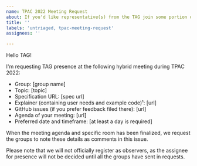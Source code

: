 ```yaml
---
name: TPAC 2022 Meeting Request
about: If you'd like representative(s) from the TAG join some portion of your hybrid meting scheduled for TPAC 2022.
title: ''
labels: 'untriaged, tpac-meeting-request'
assignees: ''

---
```


Hello TAG!

I'm requesting TAG presence at the following hybrid meeting during TPAC 2022:

  - Group: [group name]
  - Topic: [topic]
  - Specification URL: [spec url]
  - Explainer (containing user needs and example code)¹: [url]
  - GitHub issues (if you prefer feedback filed there): [url]
  - Agenda of your meeting: [url]
  - Preferred date and timeframe: [at least a day is required]

When the meeting agenda and specific room has been finalized, we request the groups to note these details as comments in this issue.

Please note that we will not officially register as observers, as the assignee for presence will not be decided until all the groups have sent in requests.
